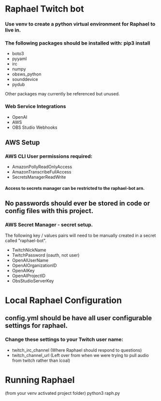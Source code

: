 # Raphael Twitch bot

### Use venv to create a python virtual environment for Raphael to live in.


### The following packages should be installed with: pip3 install
- boto3
- pyyaml
- irc
- numpy
- obsws_python
- sounddevice
- pydub

Other packages may currently be referenced but unused.

### Web Service Integrations
- OpenAI
- AWS
- OBS Studio Webhooks

## AWS Setup
### AWS CLI User permissions required:
- AmazonPollyReadOnlyAccess
- AmazonTranscribeFullAccess
- SecretsManagerReadWrite
#### Access to secrets manager can be restricted to the raphael-bot arn.

## No passwords should ever be stored in code or config files with this project.
### AWS Secret Manager - secret setup.
The following key / values pairs will need to be manually created in a secret called "raphael-bot".
- TwitchNickName
- TwitchPassword (oauth, not user)
- OpenAIUserName
- OpenAIOrganizationID
- OpenAIKey
- OpenAIProjectID
- ObsStudioServerKey

# Local Raphael Configuration
## config.yml should be have all user configurable settings for raphael.

### Change these settings to your Twitch user name:
- twitch_irc_channel (Where Raphael should respond to questions)
- twitch_channel_url (Left over from when we were trying to pull audio from twitch rather than lcoal)


# Running Raphael
(from your venv activated project folder)
python3 raph.py

